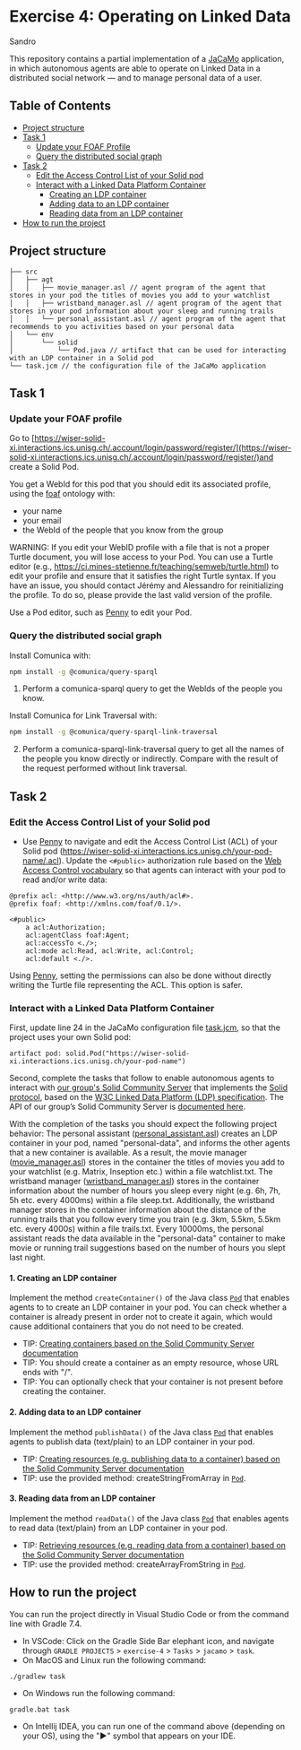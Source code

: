 # Exercise 4: Operating on Linked Data

Sandro

This repository contains a partial implementation of a [JaCaMo](https://jacamo-lang.github.io/) application, in which autonomous agents are able to operate on Linked Data in a distributed social network — and to manage personal data of a user.

## Table of Contents
- [Project structure](#project-structure)
- [Task 1](#task-1)
  - [Update your FOAF Profile](#update-your-foaf-profile)
  - [Query the distributed social graph](#query-the-distributed-social-graph)
- [Task 2](#task-2)
  - [Edit the Access Control List of your Solid pod](#edit-the-access-control-list-of-your-solid-pod)
  - [Interact with a Linked Data Platform Container](#interact-with-a-linked-data-platform-container)
    - [Creating an LDP container](#1-creating-an-ldp-container)
    - [Adding data to an LDP container](#2-adding-data-to-an-ldp-container)
    - [Reading data from an LDP container](#3-reading-data-from-an-ldp-container)
- [How to run the project](#how-to-run-the-project)


## Project structure
```
├── src
│   ├── agt
│   │   ├── movie_manager.asl // agent program of the agent that stores in your pod the titles of movies you add to your watchlist
│   │   ├── wristband_manager.asl // agent program of the agent that stores in your pod information about your sleep and running trails
│   │   └── personal_assistant.asl // agent program of the agent that recommends to you activities based on your personal data
│   └── env
│       └── solid
│           └── Pod.java // artifact that can be used for interacting with an LDP container in a Solid pod
└── task.jcm // the configuration file of the JaCaMo application
```

## Task 1

### Update your FOAF profile

Go to [https://wiser-solid-xi.interactions.ics.unisg.ch/.account/login/password/register/](https://wiser-solid-xi.interactions.ics.unisg.ch/.account/login/password/register/)and create a Solid Pod.

You get a WebId for this pod that you should edit its associated profile, using the [foaf](http://xmlns.com/foaf/spec/) ontology with:
- your name
- your email
- the WebId of the people that you know from the group

WARNING: If you edit your WebID profile with a file that is not a proper Turtle document, you will lose access to your Pod. You can use a Turtle editor (e.g., https://ci.mines-stetienne.fr/teaching/semweb/turtle.html) to edit your profile and ensure that it satisfies the right Turtle syntax. If you have an issue, you should contact Jérémy and Alessandro for reinitializing the profile. To do so, please provide the last valid version of the profile.

Use a Pod editor, such as [Penny](https://penny.vincenttunru.com/) to edit your Pod.

### Query the distributed social graph

Install Comunica with:

```bash
npm install -g @comunica/query-sparql
```

1. Perform a comunica-sparql query to get the WebIds of the people you know.

Install Comunica for Link Traversal with:

```bash
npm install -g @comunica/query-sparql-link-traversal
```

2. Perform a comunica-sparql-link-traversal query to get all the names of the people you know directly or indirectly. Compare with the result of the request performed without link traversal.

## Task 2
### Edit the Access Control List of your Solid pod
- Use [Penny](https://penny.vincenttunru.com/) to navigate and edit the Access Control List (ACL) of your Solid pod (https://wiser-solid-xi.interactions.ics.unisg.ch/your-pod-name/.acl). Update the `<#public>` authorization rule based on the [Web Access Control vocabulary](https://solid.github.io/web-access-control-spec/#authorization-rule) so that agents can interact with your pod to read and/or write data:
```
@prefix acl: <http://www.w3.org/ns/auth/acl#>.
@prefix foaf: <http://xmlns.com/foaf/0.1/>.

<#public>
    a acl:Authorization;
    acl:agentClass foaf:Agent;
    acl:accessTo <./>;
    acl:mode acl:Read, acl:Write, acl:Control;
    acl:default <./>.
```

Using [Penny](https://penny.vincenttunru.com/), setting the permissions can also be done without directly writing the Turtle file representing the ACL. This option is safer.

### Interact with a Linked Data Platform Container
First, update line 24 in the JaCaMo configuration file [task.jcm](task.jcm), so that the project uses your own Solid pod:
```
artifact pod: solid.Pod("https://wiser-solid-xi.interactions.ics.unisg.ch/your-pod-name")
```

Second, complete the tasks that follow to enable autonomous agents to interact with [our group's Solid Community Server](https://wiser-solid-xi.interactions.ics.unisg.ch) that implements the [Solid protocol](https://solidproject.org/TR/protocol), based on the [W3C Linked Data Platform (LDP) specification](https://www.w3.org/TR/ldp/). The API of our group’s Solid Community Server is [documented here](https://communitysolidserver.github.io/CommunitySolidServer/latest/).

With the completion of the tasks you should expect the following project behavior: The personal assistant ([personal_assistant.asl](src/agt/personal_assistant.asl)) creates an LDP container in your pod, named "personal-data", and informs the other agents that a new container is available. As a result, the movie manager ([movie_manager.asl](src/agt/movie_manager.asl)) stores in the container the titles of movies you add to your watchlist (e.g. Matrix, Inseption etc.) within a file watchlist.txt. The wristband manager ([wristband_manager.asl](src/agt/wristband_manager.asl)) stores in the container information about the number of hours you sleep every night (e.g. 6h, 7h, 5h etc. every 4000ms) within a file sleep.txt. Additionally, the wristband manager stores in the container information about the distance of the running trails that you follow every time you train (e.g. 3km, 5.5km, 5.5km etc. every 4000s) within a file trails.txt. Every 10000ms, the personal assistant reads the data available in the "personal-data" container to make movie or running trail suggestions based on the number of hours you slept last night.

#### 1. Creating an LDP container
Implement the method `createContainer()` of the Java class [`Pod`](src/env/solid/Pod.java) that enables agents to to create an LDP container in your pod. You can check whether a container is already present in order not to create it again, which would cause additional containers that you do not need to be created.
- TIP: [Creating containers based on the Solid Community Server documentation](https://communitysolidserver.github.io/CommunitySolidServer/latest/usage/example-requests/#put-creating-resources-for-a-given-url)
- TIP: You should create a container as an empty resource, whose URL ends with "/".
- TIP: You can optionally check that your container is not present before creating the container.

#### 2. Adding data to an LDP container
Implement the method `publishData()` of the Java class [`Pod`](src/env/solid/Pod.java) that enables agents to publish data (text/plain) to an LDP container in your pod.
- TIP: [Creating resources (e.g. publishing data to a container) based on the Solid Community Server documentation](https://communitysolidserver.github.io/CommunitySolidServer/latest/usage/example-requests/#put-creating-resources-for-a-given-url)
- TIP: use the provided method: createStringFromArray in [`Pod`](src/env/solid/Pod.java).

#### 3. Reading data from an LDP container
Implement the method `readData()` of the Java class [`Pod`](src/env/solid/Pod.java) that enables agents to read data (text/plain) from an LDP container in your pod.
- TIP: [Retrieving resources (e.g. reading data from a container) based on the Solid Community Server documentation](https://communitysolidserver.github.io/CommunitySolidServer/latest/usage/example-requests/#get-retrieving-resources)
- TIP: use the provided method: createArrayFromString in [`Pod`](src/env/solid/Pod.java).

## How to run the project
You can run the project directly in Visual Studio Code or from the command line with Gradle 7.4.
- In VSCode:  Click on the Gradle Side Bar elephant icon, and navigate through `GRADLE PROJECTS` > `exercise-4` > `Tasks` > `jacamo` > `task`.
- On MacOS and Linux run the following command:
```shell
./gradlew task
```
- On Windows run the following command:
```shell
gradle.bat task
```
- On Intellij IDEA, you can run one of the command above (depending on your OS), using the "▶" symbol that appears on your IDE.
